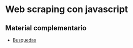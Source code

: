 # Web scraping con javascript

## Material complementario

* [Busquedas](https://www.google.com/search?q=web+scrapping+con+javascript&sxsrf=AOaemvKZcCDul3BwaiIM7RALI4oLAW9PgA%3A1640931102463&ei=Hp_OYfTKG4SmqtsPrr6jsAE&ved=0ahUKEwj00dnbsI31AhUEk2oFHS7fCBYQ4dUDCA8&uact=5&oq=web+scrapping+con+javascript&gs_lcp=Cgdnd3Mtd2l6EAMyBAgAEA0yCAgAEA0QBRAeOgcIABBHELADOgQIABBDOggIABAHEAoQHjoGCAAQBxAeOgQIABAKOgYIABAKEB46CAgAEAUQChAeOggIABAIEAoQHjoKCAAQCBAHEAoQHkoECEEYAEoECEYYAFDzAVjUCWDgD2gBcAF4AIABrAGIAfkDkgEDMC40mAEAoAEByAEIwAEB&sclient=gws-wiz)
